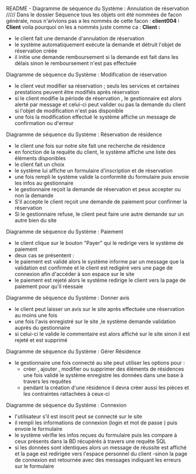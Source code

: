 README - Diagramme de séquence du Système : Annulation de réservation
///// Dans le dossier Séquence tous les objets ont été nommées de facon générale, nous n'arivions pas a les nommés de cette facon : ****client004 : Client**** voila pourquoi on les a nommés juste comme ca : ****Client :****
- le client fait une demande d'annulation de réservation
- le système automatiquement exécute la demande et détruit l'objet de réservation créée
- il initie une demande remboursement si la demande est fait dans les délais sinon le remboursement n'est pas effectuée

Diagramme de séquence du Système : Modification de réservation

- le client veut modifier sa réservation ; seuls les services et certaines prestations peuvent être modifiés 
après réservation
- si le client modifie la période de réservation , le gestionnaire est alors alerté par message et celui-ci
peut valider ou pas la demande du client si l'objet de modification n'est pas disponible
- une fois la modification effectué le système affiche un message de confirmation ou d'erreur

Diagramme de séquence du Système :  Réservation de résidence
- le client une fois sur notre site fait une recherche de résidence
- en fonction de la requête du client, le système affiche une liste des éléments disponibles
- le client fait un choix 
- le système lui affiche un formulaire d'inscription et de réservation
- une fois rempli le système valide la conformité du formulaire puis envoie les infos au gestionnaire
- le gestionnaire reçoit la demande de réservation et peux accepter ou non la demande
- S'il accepte le client reçoit une demande de paiement pour confirmer la réservation 
- Si le gestionnaire refuse, le client peut faire une autre demande sur un autre bien du site

Diagramme de séquence du Système :  Paiement

- le client clique sur le bouton "Payer" qui le redirige vers le système de paiement
- deux cas se présentent :
 - le paiement est validé alors le système informe par un message que la validation est confirmée 
et le client est redigéré vers une page de connexion afin d'accéder à son espace sur le site
 - le paiement est rejeté alors le système redirige le client vers la page de paiement pour qu'il réessaie

Diagramme de séquence du Système :  Donner avis
 
- le client peut laisser un avis sur le site après effectuée une réservation au moins une fois
- une fois l'avis enregistré sur le site ,le système demande validation auprès du gestionnaire
- si celui-ci le valide  le commentaire est alors affiché sur le site sinon il est rejeté et est supprimé

Diagramme de séquence du Système :  Gérer Résidence

- le gestionnaire une fois connecté au site peut utiliser les options pour : 
	- créer , ajouter , modifier ou supprimer des éléments de résidences
	une fois validé le système enregistre les données dans une base à travers les requêtes
	- pendant la création d'une résidence il devra créer aussi les pièces et les contraintes rattachées à ceux-ci

Diagramme de séquence du Système :  Connexion

- l'utilisateur s'il est inscrit peut se connecté sur le site
- il rempli les informations de connexion (login et mot de passe ) puis envoie le formulaire
- le système vérifie les infos reçues du formulaire puis les compare à ceux présents dans la BD récupérés à travers une requête SQL
- si les données sont identiques alors un message de réussite est affiché et la page est redirigée vers l'espace personnel du client
-sinon la page de connexion est retournée avec des messages indiquant les erreurs sur le formulaire


	





